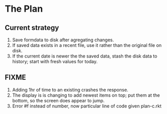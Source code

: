 # The Plan

## Current strategy

1. Save formdata to disk after agregating changes.
2. If saved data exists in a recent file, use it rather than the original
   file on disk.
3. If the current date is newer the the saved data,
   stash the disk data to history; start with fresh values
   for today.
   
## FIXME
1. Adding 1hr of time to an existing crashes the response.
2. The display is is changing to add newest items on top; put them
   at the bottom, so the screen does appear to jump.
3. Error #f instead of number, now particular line of code given
   plan-c.rkt
